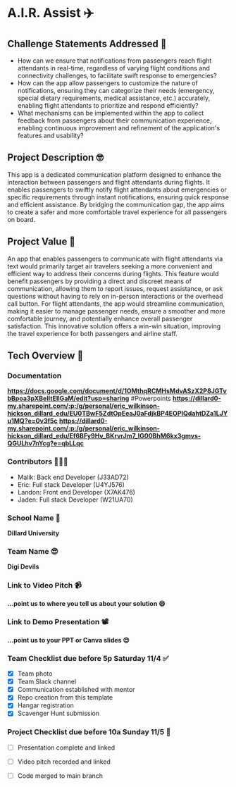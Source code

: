 # A.I.R. Assist ✈️

## Challenge Statements Addressed 🧐
- How can we ensure that notifications from passengers reach flight attendants in real-time, regardless
of varying flight conditions and connectivity challenges, to facilitate swift response to emergencies?
- How can the app allow passengers to customize the nature of notifications, ensuring they can categorize
their needs (emergency, special dietary requirements, medical assistance, etc.) accurately, enabling flight
attendants to prioritize and respond efficiently?
- What mechanisms can be implemented within the app to collect feedback from passengers about their
communication experience, enabling continuous improvement and refinement of the application's features and usability?

## Project Description 🤓
This app is a dedicated communication platform designed to enhance the interaction between passengers 
and flight attendants during flights. It enables passengers to swiftly notify flight attendants about 
emergencies or specific requirements through instant notifications, ensuring quick response and 
efficient assistance. By bridging the communication gap, the app aims to create a safer and more 
comfortable travel experience for all passengers on board.

## Project Value 🤑
An app that enables passengers to communicate with flight attendants via text would primarily target air travelers seeking a more convenient and efficient way to address their concerns during flights. This feature would benefit passengers by providing a direct and discreet means of communication, allowing them to report issues, request assistance, or ask questions without having to rely on in-person interactions or the overhead call button. For flight attendants, the app would streamline communication, making it easier to manage passenger needs, ensure a smoother and more comfortable journey, and potentially enhance overall passenger satisfaction. This innovative solution offers a win-win situation, 
improving the travel experience for both passengers and airline staff.

## Tech Overview 🤖

### Documentation
**https://docs.google.com/document/d/1OMthqRCMHsMdvASzX2P8JGTvbBpoa3pXBeIItEIlGaM/edit?usp=sharing**
#Powerpoints
**https://dillard0-my.sharepoint.com/:p:/g/personal/eric_wilkinson-hickson_dillard_edu/EU0TBwF5ZdtOpEeaJ0aFdjkBP4EOPIQdahtDZa1LJYu1MQ?e=0v3f5c**
**https://dillard0-my.sharepoint.com/:p:/g/personal/eric_wilkinson-hickson_dillard_edu/Ef6BFy9Hv_BKrvrJm7_IG00BhM6kx3gmvs-QGULhv7nYcg?e=qbLLqc**

### Contributors 🙋🏾‍♂️
+ Malik: Back end Developer (J33AD72)
+ Eric: Full stack Developer (U4YJ576)
+ Landon: Front end Developer (X7AK476)
+ Jaden: Full stack Developer (W21UA70)

### School Name  🏢
**Dillard University**

### Team Name 😎
**Digi Devils**

### Link to Video Pitch 📹
**...point us to where you tell us about your solution 😄**

### Link to Demo Presentation 📽
**...point us to your PPT or Canva slides 😍**

### Team Checklist due before 5p Saturday 11/4 ✅
- [x] Team photo
- [x] Team Slack channel
- [x] Communication established with mentor
- [x] Repo creation from this template
- [x] Hangar registration
- [x] Scavenger Hunt submission

### Project Checklist due before 10a Sunday 11/5 🏁
- [ ] Presentation complete and linked
- [ ] Video pitch recorded and linked
- [ ] Code merged to main branch


